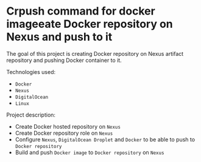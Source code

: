# Crpush command for docker imageeate Docker repository on Nexus and push to it

The goal of this project is creating Docker repository on Nexus artifact repository and pushing Docker container to it.

Technologies used: 
- `Docker`
- `Nexus`
- `DigitalOcean`
- `Linux`
 
Project description:
- Create Docker hosted repository on `Nexus`
- Create Docker repository role on `Nexus`
- Configure `Nexus`, `DigitalOcean Droplet` and `Docker` to be able to push to `Docker repository`
- Build and push `Docker image` to `Docker repository` on `Nexus`

